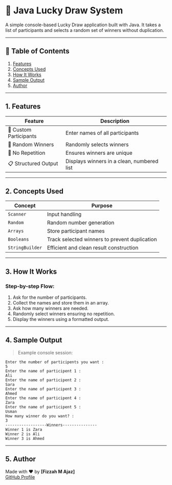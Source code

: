 # 🎁 Java Lucky Draw System

A simple console-based Lucky Draw application built with Java. It takes a list of participants and selects a random set of winners without duplication.

---

## 📌 Table of Contents

1. [Features](#features)
2. [Concepts Used](#concepts-used)
3. [How It Works](#how-it-works)
4. [Sample Output](#sample-output)
5. [Author](#author)

---

## 1. Features <a name="features"></a>

| Feature                   | Description                                          |
|--------------------------|------------------------------------------------------|
| 🧾 Custom Participants    | Enter names of all participants                     |
| 🎯 Random Winners        | Randomly selects winners                            |
| 🔁 No Repetition          | Ensures winners are unique                          |
| 📋 Structured Output      | Displays winners in a clean, numbered list          |

---

## 2. Concepts Used <a name="concepts-used"></a>

| Concept        | Purpose                                                   |
|----------------|------------------------------------------------------------|
| `Scanner`       | Input handling                                             |
| `Random`        | Random number generation                                  |
| `Arrays`        | Store participant names                                    |
| `Booleans`      | Track selected winners to prevent duplication             |
| `StringBuilder` | Efficient and clean result construction                    |

---

## 3. How It Works <a name="how-it-works"></a>

### Step-by-step Flow:

1. Ask for the number of participants.
2. Collect the names and store them in an array.
3. Ask how many winners are needed.
4. Randomly select winners ensuring no repetition.
5. Display the winners using a formatted output.

---

## 4. Sample Output <a name="sample-output"></a>

> Example console session:

```
Enter the number of participents you want :
5
Enter the name of participent 1 :
Ali
Enter the name of participent 2 :
Sara
Enter the name of participent 3 :
Ahmed
Enter the name of participent 4 :
Zara
Enter the name of participent 5 :
Usman
How many winner do you want? :
3
------------------Winners---------------
Winner 1 is Zara
Winner 2 is Ali
Winner 3 is Ahmed
```

---


## 5.  Author <a name="author"></a>

Made with ❤️ by **[Fizzah M Ajaz]**  
[GitHub Profile](https://github.com/fizzahmajaz)

